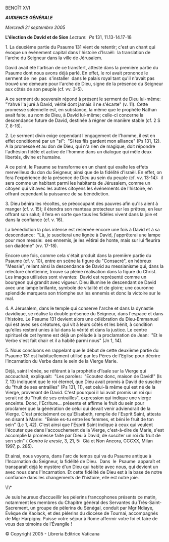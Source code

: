 BENOÎT XVI

***AUDIENCE GÉNÉRALE***

*Mercredi 21 septembre 2005*

**L'élection de David et de Sion** *Lecture*:  *Ps* 131, 11.13-14.17-18

1. La deuxième partie du Psaume 131 vient de retentir; c'est un chant qui évoque un événement capital dans l'histoire d'Israël:  la translation de l'arche du Seigneur dans la ville de Jérusalem.

David avait été l'artisan de ce transfert, attesté dans la première partie du Psaume dont nous avons déjà parlé. En effet, le roi avait prononcé le serment de  ne  pas  s'installer  dans le palais royal tant qu'il n'avait pas trouvé une demeure pour l'arche de Dieu, signe de la présence du Seigneur aux côtés de son peuple (cf. vv. 3-5).

A ce serment du souverain répond à présent le serment de Dieu lui-même:  "Yahvé l'a juré à David, vérité dont jamais il ne s'écarte" (v. 11). Cette promesse solennelle est, en substance, la même que le prophète Nathan avait faite, au nom de Dieu, à David lui-même; celle-ci concerne la descendance future de David, destinée à régner de manière stable (cf. 2 S 7, 8-16).

2. Le serment divin exige cependant l'engagement de l'homme, il est en effet conditionné par un "si":  "Si tes fils gardent mon alliance" (Ps 131, 12). A la promesse et au don de Dieu, qui n'a rien de magique, doit répondre l'adhésion fidèle et active de l'homme dans un dialogue qui mêle deux libertés, divine et humaine.

A ce point, le Psaume se transforme en un chant qui exalte les effets merveilleux du don du Seigneur, ainsi que de la fidélité d'Israël. En effet, on fera l'expérience de la présence de Dieu au sein du peuple (cf. vv. 13-14):  il sera comme un habitant parmi les habitants de Jérusalem, comme un citoyen qui vit avec les autres citoyens les événements de l'histoire, en offrant cependant la puissance de sa bénédiction.

3. Dieu bénira les récoltes, se préoccupant des pauvres afin qu'ils aient à manger (cf. v. 15); il étendra son manteau protecteur sur les prêtres, en leur offrant son salut; il fera en sorte que tous les fidèles vivent dans la joie et dans la confiance (cf. v. 16).

La bénédiction la plus intense est réservée encore une fois à David et à sa descendance:  "Là, je susciterai une lignée à David, j'apprêterai une lampe pour mon messie:  ses ennemis, je les vêtirai de honte, mais sur lui fleurira son diadème" (vv. 17-18).

Encore une fois, comme cela s'était produit dans la première partie du Psaume (cf. v. 10), entre en scène la figure du "Consacré", en hébreux "Messie", reliant ainsi la descendance de David au messianisme qui, dans la relecture chrétienne, trouve sa pleine réalisation dans la figure du Christ. Les images utilisées sont vivantes:  David est représenté comme un bourgeon qui grandit avec vigueur. Dieu illumine le descendant de David avec une lampe brillante, symbole de vitalité et de gloire; une couronne splendide marquera son triomphe sur les ennemis et donc la victoire sur le mal.

4. A Jérusalem, dans le temple qui conserve l'arche et dans la dynastie davidique, se réalise la double présence du Seigneur, dans l'espace et dans l'histoire. Le Psaume 131 devient alors une célébration du Dieu-Emmanuel qui est avec ses créatures, qui vit à leurs côtés et les bénit, à condition qu'elles restent unies à lui dans la vérité et dans la justice. Le centre spirituel de cet hymne est déjà un prélude à la proclamation de Jean:  "Et le Verbe s'est fait chair et il a habité parmi nous" (Jn 1, 14).

5. Nous concluons en rappelant que le début de cette deuxième partie du Psaume 131 est habituellement utilisé par les Pères de l'Eglise pour décrire l'incarnation du Verbe dans le sein de la Vierge Marie.

Déjà, saint Irénée, se référant à la prophétie d'Isaïe sur la Vierge qui accouchait, expliquait:  "Les paroles:  "Ecoutez donc, maison de David!" (Is 7, 13) indiquent que le roi éternel, que Dieu avait promis à David de susciter du "fruit de ses entrailles" (Ps 131, 11), est celui-là même qui est né de la Vierge, provenant de David. C'est pourquoi il lui avait promis un roi qui serait né du "fruit de ses entrailles", expression qui indique une vierge enceinte. Donc, l'Ecriture... présente et affirme le fruit du sein pour proclamer que la génération de celui qui devait venir adviendrait de la Vierge. C'est précisément ce qu'Elisabeth, remplie de l'Esprit Saint, attesta en disant à Marie:  "Bénie es-tu entre les femmes, et béni le fruit de ton sein" (Lc 1, 42). C'est ainsi que l'Esprit Saint indique à ceux qui veulent l'écouter que dans l'accouchement de la Vierge, c'est-à-dire de Marie, s'est accomplie la promesse faite par Dieu à David, de susciter un roi du fruit de son sein" ( *Contro le eresie*, 3, 21, 5:  Già et Non Ancora, CCCXX, Milan 1997, p. 285).

Et ainsi, nous voyons, dans l'arc de temps qui va du Psaume antique à l'Incarnation du Seigneur, la fidélité de Dieu.  Dans  le  Psaume  apparaît et transparaît déjà le mystère d'un Dieu qui habite avec nous, qui devient un avec nous dans l'Incarnation. Et cette fidélité de Dieu est à la base de notre confiance dans les changements de l'histoire, elle est notre joie.

\\*\\*\\*

Je suis heureux d’accueillir les pèlerins francophones présents ce matin, notamment les membres du Chapitre général des Servantes du Très-Saint-Sacrement, un groupe de pèlerins du Sénégal, conduit par Mgr Ndiaye, Évêque de Kaolack, et des pèlerins du diocèse de Tournai, accompagnés de Mgr Harpigny. Puisse votre séjour à Rome affermir votre foi et faire de vous des témoins de l’Évangile !

© Copyright 2005 - Libreria Editrice Vaticana